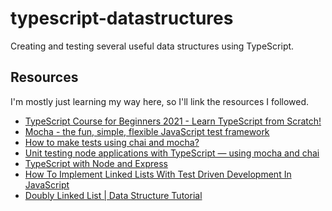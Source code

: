 # typescript-datastructures

Creating and testing several useful data structures using TypeScript.

## Resources

I'm mostly just learning my way here, so I'll link the resources I followed.

-   [TypeScript Course for Beginners 2021 - Learn TypeScript from Scratch!](https://www.youtube.com/watch?v=BwuLxPH8IDs)
-   [Mocha - the fun, simple, flexible JavaScript test framework](https://mochajs.org/)
-   [How to make tests using chai and mocha?](https://itnext.io/how-to-make-tests-using-chai-and-mocha-e9db7d8d48bc)
-   [Unit testing node applications with TypeScript — using mocha and chai](https://journal.artfuldev.com/unit-testing-node-applications-with-typescript-using-mocha-and-chai-384ef05f32b2)
-   [TypeScript with Node and Express](https://blog.logrocket.com/typescript-with-node-js-and-express/)
-   [How To Implement Linked Lists With Test Driven Development In JavaScript](https://www.youtube.com/watch?v=gJjPWA8wpQg)
-   [Doubly Linked List | Data Structure Tutorial](https://www.studytonight.com/data-structures/doubly-linked-list)
